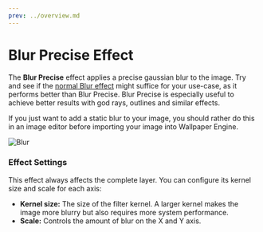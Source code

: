 ```yaml
---
prev: ../overview.md
---
```

# Blur Precise Effect

The **Blur Precise** effect applies a precise gaussian blur to the image. Try and see if the [normal Blur effect](/en/scene/effects/effect/blur.html) might suffice for your use-case, as it performs better than Blur Precise. Blur Precise is especially useful to achieve better results with god rays, outlines and similar effects.

If you just want to add a static blur to your image, you should rather do this in an image editor before importing your image into Wallpaper Engine.

![Blur](/img/effects/Blur_precise.gif)

### Effect Settings

This effect always affects the complete layer. You can configure its kernel size and scale for each axis:

* **Kernel size:** The size of the filter kernel. A larger kernel makes the image more blurry but also requires more system performance.
* **Scale:** Controls the amount of blur on the X and Y axis.


